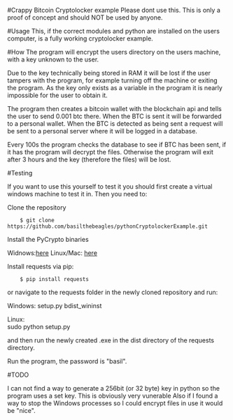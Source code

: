 #Crappy Bitcoin Cryptolocker example 
Please dont use this. This is only a proof of concept and should NOT be used by anyone.

#Usage
This, if the correct modules and python are installed on the users computer, is a fully working cryptolocker example.

#How
The program will encrypt the users directory on the users machine, with a key unknown to the user.

Due to the key technically being stored in RAM it will be lost if the user tampers with the program, for example turning off the machine or exiting the program. As the key only exists as a variable in the program it is nearly impossible for the user to obtain it.

The program then creates a bitcoin wallet with the blockchain api and tells the user to send 0.001 btc there. When the BTC is sent it will be forwarded to a personal wallet. When the BTC is detected as being sent a request will be sent to a personal server where it will be logged in a database.

Every 100s the program checks the database to see if BTC has been sent, if it has the program will decrypt the files. 
Otherwise the program will exit after 3 hours and the key (therefore the files) will be lost.

#Testing

If you want to use this yourself to test it you should first create a virtual windows machine to test it in.
Then you need to:

Clone the repository

		$ git clone https://github.com/basilthebeagles/pythonCryptolockerExample.git
	
Install the PyCrypto binaries 

Widnows:[here](http://www.voidspace.org.uk/python/modules.shtml#pycrypto)
Linux/Mac: [here](https://www.dlitz.net/software/pycrypto/)

Install requests via pip:

		$ pip install requests
	
or navigate to the requests folder in the newly cloned repository and run:

Windows:
	setup.py bdist_wininst

Linux:		    
	sudo python setup.py

and then run the newly created .exe in the dist directory of the requests directory.	

Run the program, the password is "basil".		

#TODO

I can not find a way to generate a 256bit (or 32 byte) key in python so the program uses a set key. This is obviously very vunerable Also if I found a way to stop the Windows processes so I could encrypt files in use it would be "nice".   		
	
	


